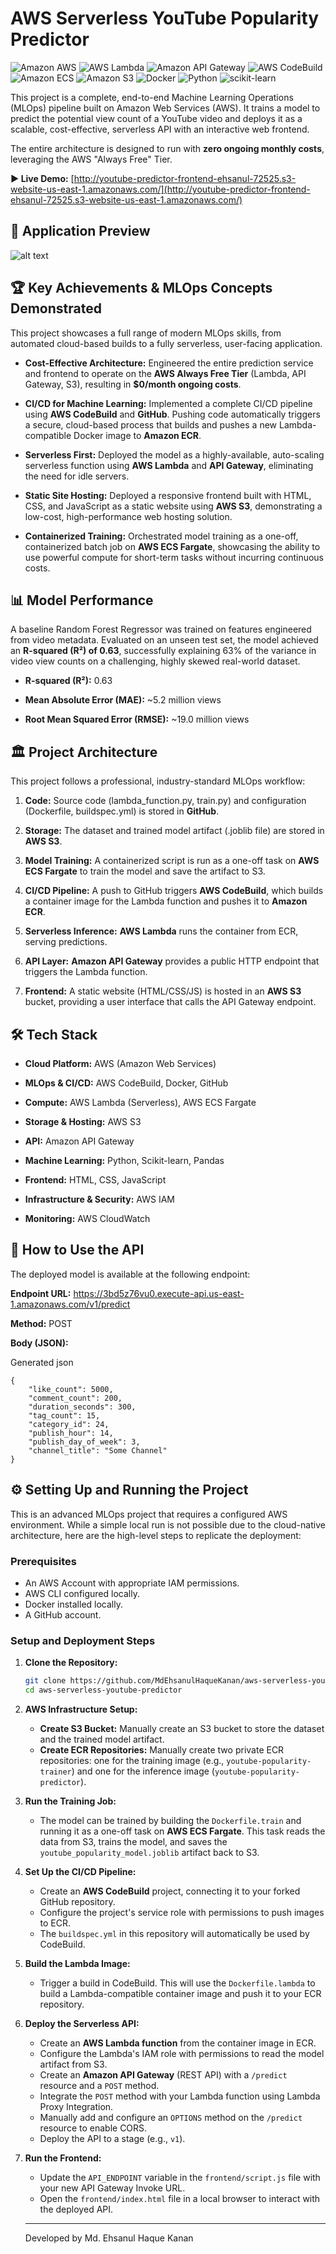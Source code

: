 # AWS Serverless YouTube Popularity Predictor

![Amazon AWS](https://img.shields.io/badge/Amazon_AWS-232F3E?style=for-the-badge&logo=amazon-aws&logoColor=white)
![AWS Lambda](https://img.shields.io/badge/AWS_Lambda-FF9900?style=for-the-badge&logo=aws-lambda&logoColor=white)
![Amazon API Gateway](https://img.shields.io/badge/Amazon_API_Gateway-FF4F8B?style=for-the-badge&logo=amazon-api-gateway&logoColor=white)
![AWS CodeBuild](https://img.shields.io/badge/AWS_CodeBuild-232F3E?style=for-the-badge&logo=aws-codebuild&logoColor=white)
![Amazon ECS](https://img.shields.io/badge/Amazon_ECS-FF9900?style=for-the-badge&logo=amazon-ecs&logoColor=white)
![Amazon S3](https://img.shields.io/badge/Amazon_S3-569A31?style=for-the-badge&logo=amazon-s3&logoColor=white)
![Docker](https://img.shields.io/badge/Docker-2496ED?style=for-the-badge&logo=docker&logoColor=white)
![Python](https://img.shields.io/badge/Python-3776AB?style=for-the-badge&logo=python&logoColor=white)
![scikit-learn](https://img.shields.io/badge/scikit--learn-%23F7931E.svg?style=for-the-badge&logo=scikit-learn&logoColor=white)

This project is a complete, end-to-end Machine Learning Operations (MLOps) pipeline built on Amazon Web Services (AWS). It trains a model to predict the potential view count of a YouTube video and deploys it as a scalable, cost-effective, serverless API with an interactive web frontend.

The entire architecture is designed to run with **zero ongoing monthly costs**, leveraging the AWS "Always Free" Tier.

**► Live Demo:** [http://youtube-predictor-frontend-ehsanul-72525.s3-website-us-east-1.amazonaws.com/](http://youtube-predictor-frontend-ehsanul-72525.s3-website-us-east-1.amazonaws.com/)

## 📸 Application Preview

![alt text](assets/app_sc1.png)

## 🏆 Key Achievements & MLOps Concepts Demonstrated

This project showcases a full range of modern MLOps skills, from automated cloud-based builds to a fully serverless, user-facing application.

-   **Cost-Effective Architecture:** Engineered the entire prediction service and frontend to operate on the **AWS Always Free Tier** (Lambda, API Gateway, S3), resulting in **$0/month ongoing costs**.
    
-   **CI/CD for Machine Learning:** Implemented a complete CI/CD pipeline using **AWS CodeBuild** and **GitHub**. Pushing code automatically triggers a secure, cloud-based process that builds and pushes a new Lambda-compatible Docker image to **Amazon ECR**.
    
-   **Serverless First:** Deployed the model as a highly-available, auto-scaling serverless function using **AWS Lambda** and **API Gateway**, eliminating the need for idle servers.
    
-   **Static Site Hosting:** Deployed a responsive frontend built with HTML, CSS, and JavaScript as a static website using **AWS S3**, demonstrating a low-cost, high-performance web hosting solution.
    
-   **Containerized Training:** Orchestrated model training as a one-off, containerized batch job on **AWS ECS Fargate**, showcasing the ability to use powerful compute for short-term tasks without incurring continuous costs.
    

## 📊 Model Performance

A baseline Random Forest Regressor was trained on features engineered from video metadata. Evaluated on an unseen test set, the model achieved an **R-squared (R²) of 0.63**, successfully explaining 63% of the variance in video view counts on a challenging, highly skewed real-world dataset.

-   **R-squared (R²):**  0.63
    
-   **Mean Absolute Error (MAE):**  ~5.2 million views
    
-   **Root Mean Squared Error (RMSE):**  ~19.0 million views
    

## 🏛️ Project Architecture

This project follows a professional, industry-standard MLOps workflow:

1.  **Code:** Source code (lambda_function.py, train.py) and configuration (Dockerfile, buildspec.yml) is stored in **GitHub**.
    
2.  **Storage:** The dataset and trained model artifact (.joblib file) are stored in **AWS S3**.
    
3.  **Model Training:** A containerized script is run as a one-off task on **AWS ECS Fargate** to train the model and save the artifact to S3.
    
4.  **CI/CD Pipeline:** A push to GitHub triggers **AWS CodeBuild**, which builds a container image for the Lambda function and pushes it to **Amazon ECR**.
    
5.  **Serverless Inference:**  **AWS Lambda** runs the container from ECR, serving predictions.
    
6.  **API Layer:**  **Amazon API Gateway** provides a public HTTP endpoint that triggers the Lambda function.
    
7.  **Frontend:** A static website (HTML/CSS/JS) is hosted in an **AWS S3** bucket, providing a user interface that calls the API Gateway endpoint.
    

## 🛠️ Tech Stack

-   **Cloud Platform:** AWS (Amazon Web Services)
    
-   **MLOps & CI/CD:** AWS CodeBuild, Docker, GitHub
    
-   **Compute:** AWS Lambda (Serverless), AWS ECS Fargate
    
-   **Storage & Hosting:** AWS S3
    
-   **API:** Amazon API Gateway
    
-   **Machine Learning:** Python, Scikit-learn, Pandas
    
-   **Frontend:** HTML, CSS, JavaScript
    
-   **Infrastructure & Security:** AWS IAM
    
-   **Monitoring:** AWS CloudWatch
    

## 🚀 How to Use the API

The deployed model is available at the following endpoint:

**Endpoint URL:**  https://3bd5z76vu0.execute-api.us-east-1.amazonaws.com/v1/predict

**Method:**  POST

**Body (JSON):**

Generated json

```
{
    "like_count": 5000,
    "comment_count": 200,
    "duration_seconds": 300,
    "tag_count": 15,
    "category_id": 24,
    "publish_hour": 14,
    "publish_day_of_week": 3,
    "channel_title": "Some Channel"
}
```

## ⚙️ Setting Up and Running the Project

This is an advanced MLOps project that requires a configured AWS environment. While a simple local run is not possible due to the cloud-native architecture, here are the high-level steps to replicate the deployment:

### Prerequisites
*   An AWS Account with appropriate IAM permissions.
*   AWS CLI configured locally.
*   Docker installed locally.
*   A GitHub account.

### Setup and Deployment Steps

1.  **Clone the Repository:**
    ```bash
    git clone https://github.com/MdEhsanulHaqueKanan/aws-serverless-youtube-predictor.git
    cd aws-serverless-youtube-predictor
    ```

2.  **AWS Infrastructure Setup:**
    *   **Create S3 Bucket:** Manually create an S3 bucket to store the dataset and the trained model artifact.
    *   **Create ECR Repositories:** Manually create two private ECR repositories: one for the training image (e.g., `youtube-popularity-trainer`) and one for the inference image (`youtube-popularity-predictor`).

3.  **Run the Training Job:**
    *   The model can be trained by building the `Dockerfile.train` and running it as a one-off task on **AWS ECS Fargate**. This task reads the data from S3, trains the model, and saves the `youtube_popularity_model.joblib` artifact back to S3.

4.  **Set Up the CI/CD Pipeline:**
    *   Create an **AWS CodeBuild** project, connecting it to your forked GitHub repository.
    *   Configure the project's service role with permissions to push images to ECR.
    *   The `buildspec.yml` in this repository will automatically be used by CodeBuild.

5.  **Build the Lambda Image:**
    *   Trigger a build in CodeBuild. This will use the `Dockerfile.lambda` to build a Lambda-compatible container image and push it to your ECR repository.

6.  **Deploy the Serverless API:**
    *   Create an **AWS Lambda function** from the container image in ECR.
    *   Configure the Lambda's IAM role with permissions to read the model artifact from S3.
    *   Create an **Amazon API Gateway** (REST API) with a `/predict` resource and a `POST` method.
    *   Integrate the `POST` method with your Lambda function using Lambda Proxy Integration.
    *   Manually add and configure an `OPTIONS` method on the `/predict` resource to enable CORS.
    *   Deploy the API to a stage (e.g., `v1`).

7.  **Run the Frontend:**
    *   Update the `API_ENDPOINT` variable in the `frontend/script.js` file with your new API Gateway Invoke URL.
    *   Open the `frontend/index.html` file in a local browser to interact with the deployed API.

    ___

    Developed by Md. Ehsanul Haque Kanan